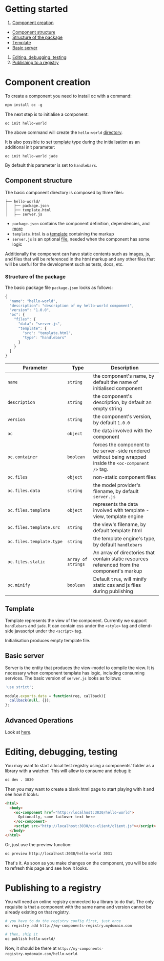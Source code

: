 Getting started
===============

1. [Component creation](#component-creation)
  * [Component structure](#component-structure)
  * [Structure of the package](#structure-of-the-package)
  * [Template](#template)
  * [Basic server](#basic-server)
1. [Editing, debugging, testing](#editing-debugging-testing)
1. [Publishing to a registry](#publishing-to-a-registry)

# Component creation

To create a component you need to install oc with a command:

```js
npm install oc -g
```

The next step is to initialise a component:

```
oc init hello-world
```

The above command will create the `hello-world` [directory](#component-structure).

It is also possible to set [template](#template) type during the initialisation as an additional init parameter:

```
oc init hello-world jade
```

By default this parameter is set to `handlebars`.

## Component structure

The basic component directory is composed by three files:

```
├── hello-world/
│   ├── package.json
│   ├── template.html
│   ├── server.js
```

* `package.json` contains the component definition, dependencies, and [more](#structure-of-the-package)
* `template.html` is a [template](#template) containing the markup
* `server.js` is an optional [file](#basic-server), needed when the component has some logic

Additionally the component can have static contents such as images, js, and files that will be referenced in the html markup and any other files that will be useful for the development such as tests, docs, etc.

### Structure of the package

The basic package file `package.json` looks as follows:

```js
{
  "name": "hello-world",
  "description": "description of my hello-world component",
  "version": "1.0.0",
  "oc": {
    "files": {
      "data": "server.js",
      "template": {
        "src": "template.html",
        "type": "handlebars"
      }
    }
  }
}
```
|Parameter|Type|Description|
|---------|------|-------|
|`name`|`string`|the component's name, by default the name of initialised component|
|`description`|`string`|the component's description, by default an empty string|
|`version`|`string`|the component's version, by default `1.0.0`|
|`oc`|`object`|the data involved with the component|
|`oc.container`|`boolean`|forces the component to be server-side rendered without being wrapped inside the `<oc-component />` tag.|
|`oc.files`|`object`|non-static component files|
|`oc.files.data`|`string`|the model provider's filename, by default `server.js`|
|`oc.files.template`|`object`|represents the data involved with template - view, template engine|
|`oc.files.template.src`|`string`|the view's filename, by default template.html|
|`oc.files.template.type`|`string`|the template engine's type, by default `handlebars`|
|`oc.files.static`|`array of strings`|An array of directories that contain static resources referenced from the component's markup|
|`oc.minify`|`boolean`|Default `true`, will minify static css and js files during publishing|

## Template

Template represents the view of the component. Currently we support `handlebars` and `jade`. It can contain css under the `<style>` tag and cliend-side javascript under the `<script>` tag.

Initialisation produces empty template file.

## Basic server

Server is the entity that produces the view-model to compile the view. It is necessary when component template has logic, including consuming services. The basic version of `server.js` looks as follows:

```js
'use strict';

module.exports.data = function(req, callback){
  callback(null, {});
};
```

## Advanced Operations

Look at [here](advanced-operations.md).

# Editing, debugging, testing

You may want to start a local test registry using a components' folder as a library with a watcher. This will allow to consume and debug it:

```sh
oc dev . 3030
```

Then you may want to create a blank html page to start playing with it and see how it looks:

```html
<html>
  <body>
    <oc-component href="http://localhost:3030/hello-world">
      Optionally, some failover text here
    </oc-component>
    <script src="http://localhost:3030/oc-client/client.js"></script>
  </body>
</html>
```

Or, just use the preview function:
```sh
oc preview http://localhost:3030/hello-world 3031
```

That's it. As soon as you make changes on the component, you will be able to refresh this page and see how it looks.

# Publishing to a registry

You will need an online registry connected to a library to do that. The only requisite is that a component with the same name and version cannot be already existing on that registry.
```sh
# you have to do the registry config first, just once
oc registry add http://my-components-registry.mydomain.com

# then, ship it
oc publish hello-world/
```

Now, it should be there at `http://my-components-registry.mydomain.com/hello-world`.
